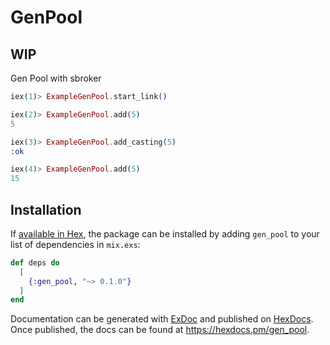 # GenPool

## WIP

Gen Pool with sbroker

```Elixir
iex(1)> ExampleGenPool.start_link()

iex(2)> ExampleGenPool.add(5)
5

iex(3)> ExampleGenPool.add_casting(5)
:ok

iex(4)> ExampleGenPool.add(5)
15
```

## Installation

If [available in Hex](https://hex.pm/docs/publish), the package can be installed
by adding `gen_pool` to your list of dependencies in `mix.exs`:

```elixir
def deps do
  [
    {:gen_pool, "~> 0.1.0"}
  ]
end
```

Documentation can be generated with [ExDoc](https://github.com/elixir-lang/ex_doc)
and published on [HexDocs](https://hexdocs.pm). Once published, the docs can
be found at <https://hexdocs.pm/gen_pool>.
